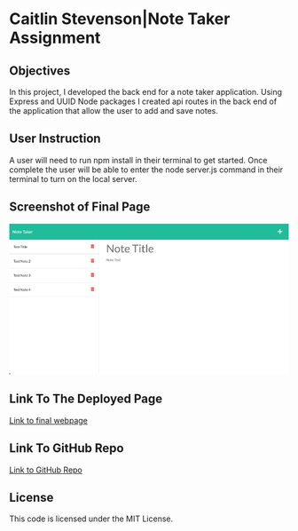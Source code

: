 # Caitlin Stevenson|Note Taker Assignment

## Objectives

In this project, I developed the back end for a note taker application. Using Express and UUID Node packages I created api routes in the back end of the application that allow the user to add and save notes.

## User Instruction

A user will need to run npm install in their terminal to get started. Once complete the user will be able to enter the node server.js command in their terminal to turn on the local server.

## Screenshot of Final Page

![Screenshot of final webpage](./public/assets/final_page.png)

## Link To The Deployed Page

[Link to final webpage](https://caitlinscodes.github.io/portfolio/)

## Link To GitHub Repo

[Link to GitHub Repo](https://github.com/caitlinscodes/note_taker)

## License

This code is licensed under the MIT License.